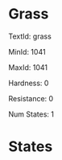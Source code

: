 # Grass

TextId: grass

MinId: 1041

MaxId: 1041

Hardness: 0

Resistance: 0


Num States: 1

# States
```

```